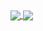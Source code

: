 <!-- ![GitHub Stats Card](https://github-readme-stats.vercel.app/api?username=N-Iwata&count_private=true&show_icons=true&theme=dracula)

![Top Languages Card](https://github-readme-stats.vercel.app/api/top-langs/?username=N-Iwata&theme=dracula)
 -->
<a href="https://github.com/anuraghazra/github-readme-stats">
  <img align="center" src="https://github-readme-stats.vercel.app/api?username=N-Iwata&count_private=true&show_icons=true&theme=dracula" />
</a>
<a href="https://github.com/anuraghazra/github-readme-stats">
  <img align="center" src="https://github-readme-stats.vercel.app/api/top-langs/?username=N-Iwata&theme=dracula" />
</a>
